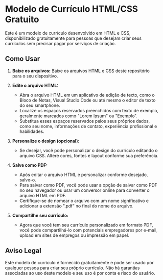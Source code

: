 # Modelo de Currículo HTML/CSS Gratuito

Este é um modelo de currículo desenvolvido em HTML e CSS, disponibilizado gratuitamente para pessoas que desejam criar seus currículos sem precisar pagar por serviços de criação.

## Como Usar

1. **Baixe os arquivos:** Baixe os arquivos HTML e CSS deste repositório para o seu dispositivo.

2. **Edite o arquivo HTML:**
   - Abra o arquivo HTML em um aplicativo de edição de texto, como o Bloco de Notas, Visual Studio Code ou até mesmo o editor de texto do seu smartphone.
   - Localize os espaços reservados preenchidos com texto de exemplo, geralmente marcados como "Lorem Ipsum" ou "Exemplo".
   - Substitua esses espaços reservados pelos seus próprios dados, como seu nome, informações de contato, experiência profissional e habilidades.

3. **Personalize o design (opcional):**
   - Se desejar, você pode personalizar o design do currículo editando o arquivo CSS. Altere cores, fontes e layout conforme sua preferência.

4. **Salve como PDF:**
   - Após editar o arquivo HTML e personalizar conforme desejado, salve-o.
   - Para salvar como PDF, você pode usar a opção de salvar como PDF no seu navegador ou usar um conversor online para converter o arquivo HTML em PDF.
   - Certifique-se de nomear o arquivo com um nome significativo e adicionar a extensão ".pdf" no final do nome do arquivo.

5. **Compartilhe seu currículo:**
   - Agora que você tem seu currículo personalizado em formato PDF, você pode compartilhá-lo com potenciais empregadores por e-mail, upload em sites de empregos ou impressão em papel.

## Aviso Legal

Este modelo de currículo é fornecido gratuitamente e pode ser usado por qualquer pessoa para criar seu próprio currículo. Não há garantias associadas ao uso deste modelo e seu uso é por conta e risco do usuário.
